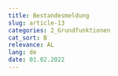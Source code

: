 ```yaml
---
title: Bestandesmeldung
slug: article-13
categories: 2_Grundfunktionen
cat_sort: B
relevance: AL
lang: de
date: 01.02.2022
---
```

